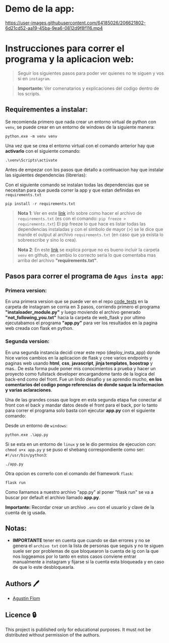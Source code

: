 # Demo de la app:

https://user-images.githubusercontent.com/64185026/206621802-6d21cd52-aa19-45ba-9ea6-0812d9f8f116.mp4

# Instrucciones para correr el programa y la aplicacion web:

>Seguir los siguientes pasos para poder ver quienes no te siguen y vos si en ``instagram``.

>**Importante:** Ver comenatarios y explicaciones del codigo dentro de los scripts.

## Requirementes a instalar:

Se recomienda primero que nada crear un entorno virtual de python con ``venv``, se puede crear en un entorno de windows de la siguiente manera:

```
python.exe -m venv venv
```

Una vez que se crea el entorno virtual con el comando anterior hay que **activarlo** con el siguiente comando:

```
.\venv\Scripts\activate
```

Antes de empezar con los pasos que detallo a continuacion hay que instalar las siguientes dependencias (librerias):

Con el siguiente comando se instalan todas las dependencias que se necesitan para que pueda correr la app y que estan definidas en ``requirements.txt``
```
pip install -r requirements.txt
```

>**Nota 1**: Ver en este [link](https://stackoverflow.com/questions/39406177/managing-contents-of-requirements-txt-for-a-python-virtual-environment) info sobre como hacer el archivo de ``requirements.txt`` (es con el comando: ```pip freeze > requirements.txt```)
El pip freeze lo que hace es listar todas las dependencias instaladas y con el simbolo de mayor (>) se le dice que mande el output al archivo ``requirements.txt`` (en caso que ya exista lo sobreescribe y sino lo crea).

>**Nota 2**: En este [link](https://stackoverflow.com/questions/51863155/do-we-need-to-upload-virtual-env-on-github-too) se explica porque no es bueno incluir la carpeta ``venv`` en github, en cambio lo correcto seria lo que comentaba mas arriba del archivo **"requirements.txt"**.

## Pasos para correr el programa de ``Agus insta app``:

### Primera version:

En una primera version que se puede ver en el repo [code_tests](https://github.com/agusfl/code_tests/tree/main/instagram/instaloader_module) en la carpeta de instagram
se corria en 3 pasos, corriendo primero el programa **"instaloader_module.py"** y luego moviendo el archivo generado **"not_following_you.txt"** hacia la carpeta de 
web_flask y por ultimo ejecutabamos el programa **"app.py"** para ver los resultados en la pagina web creada con flask en python.

### Segunda version:

En una segunda instancia decidi crear este repo (deploy_insta_app) donde hice varios cambios en la aplicacion de flask y cree varios endpoints y paginas web usando **html**, **css**, **javascript**, **jinja templates**, **boostrap** y mas..
De esta forma pude poner mis conocimientos a prueba y hacer un proyecto como fullstack developer encargandome tanto de la logica del back-end como del front.
Fue un lindo desafio y se aprendio mucho, **en los comentarios del codigo pongo referencias de donde saque la informacion y varias aclaraciones**.

Una de las grandes cosas que logre en esta segunda etapa fue conectar al front con el back y mandar datos desde el front para el back, por lo tanto para correr el programa solo basta con ejecutar **app.py** con el siguiente comando:

Desde un entorno de ``windows``:

```
python.exe .\app.py
```

Si se esta en un entorno de ``linux`` y se le dio permsios de ejecucion con: ``chmod u+x app.py`` y se puso el shebang correspondiente como ser: ``#!/usr/bin/python3``:

```
./app.py
```

Otra opcion es correrlo con el comando del framework ``flask``:

```
flask run
```
Como llamamos a nuestro archivo "app.py" al poner "flask run" se va a buscar por default el archivo llamado **app.py**.

**Importante:** Recordar crear un archivo ``.env`` con el usuario y clave de la cuenta de ig usada. 

## Notas: 

* **IMPORTANTE** tener en cuenta que cuando se dan errores y no se genera el ``archivo txt`` con la lista de personas que seguis y no te siguen suele ser por problemas de que bloquearon la cuenta de ig con la que nos loggeamos por lo tanto en estos casos conviene entrar manualmente a instagram y fijarse si la cuenta esta bloqueada y en caso de que lo este desbloquearla.

## Authors :pen:

 * [Agustin Flom](https://www.linkedin.com/in/agustin-f/)
 
## Licence :lock:

This project is published only for educational purposes. It must not be distributed without permission of the authors.
